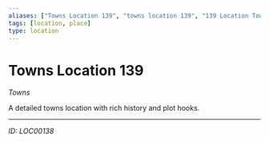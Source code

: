 ```yaml
---
aliases: ["Towns Location 139", "towns location 139", "139 Location Towns"]
tags: [location, place]
type: location
---
```


# Towns Location 139

*Towns*

A detailed towns location with rich history and plot hooks.

---
*ID: LOC00138*